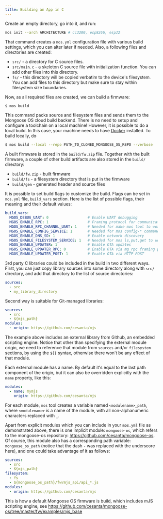 ```yaml
---
title: Building an App in C
---
```


Create an empty directory, go into it, and run:

```bash
mos init --arch ARCHITECTURE # cc3200, esp8266, esp32
```

That command creates a `mos.yml` configuration file with various
build settings, which you can alter later if needed. Also, a following
files and directories are created:

  - `src/`  - a directory for C source files.
  - `src/main.c` - a skeleton C source file with initialization function. You
    can add other files into this directory.
  - `fs/` - this directory will be copied verbatim to the device's
    filesystem. You can add files to this directory but make sure to stay
    within filesystem size boundaries.

Now, as all required files are created, we can build a firmware:

```sh
$ mos build
```

This command packs source and filesystem files and sends them to the
Mongoose OS cloud build backend. There is no need to setup and configure a
toolchain on a local machine! However, it is possible to do a local build.
In this case, your machine needs to have [Docker](https://www.docker.com/)
installed. To build locally, do

```sh
$ mos build --local --repo PATH_TO_CLONED_MONGOOSE_OS_REPO --verbose
```

A built firmware is stored in
the `build/fw.zip` file. Together with the built firmware, a couple of
other build artifacts are also stored in the `build/` directory:

- `build/fw.zip` - built firmware
- `build/fs` - a filesystem directory that is put in the firmware
- `build/gen` - generated header and source files

It is possible to set build flags to customize the build. Flags can be set
in `mos.yml` file, `build_vars` section. Here is the list of possible
flags, their meaning and their default values:

```yaml
build_vars:
  MGOS_DEBUG_UART: 0                  # Enable UART debugging
  MGOS_ENABLE_RPC: 1                  # Framing protocol for communication.
  MGOS_ENABLE_RPC_CHANNEL_UART: 1     # Needed for make mos tool to work.
  MGOS_ENABLE_CONFIG_SERVICE: 1       # Needed for mos config-* commands to work
  MGOS_ENABLE_DNS_SD: 1               # Enable network discovery
  MGOS_ENABLE_FILESYSTEM_SERVICE: 1   # Needed for mos ls,put,get to work
  MGOS_ENABLE_UPDATER: 1              # Enable OTA updates
  MGOS_ENABLE_UPDATER_RPC: 0          # Enable OTA via mg_rpc framing protocol
  MGOS_ENABLE_UPDATER_POST: 1         # Enable OTA via HTTP POST
```

3rd party C libraries could be included in the build in two different ways.
First, you can just copy library sources into some directory along with
`src/` directory, and add that directory to the list of source directories:

```yaml
sources:
  - src
  - my_library_directory
```

Second way is suitable for Git-managed libraries:

```yaml
sources:
  - src
  - ${mjs_path}
modules:
  - origin: https://github.com/cesanta/mjs
```

The example above includes an external library from Github, an embedded
scripting engine. Notice that other than specifying the external module origin,
we need to reference that module from `sources` and/or `filesystem` sections,
by using the `${}` syntax, otherwise there won't be any effect of that module.

Each external module has a name. By default it's equal to the last path
component of the origin, but it can also be overridden explicitly with the
`name` property, like this:

```yaml
modules:
  - name: mymjs
    origin: https://github.com/cesanta/mjs
```

For each module, `mos` tool creates a variable named `<modulename>_path`, where
`<modulename>` is a name of the module, with all non-alphanumeric characters
replaced with `_`.

Apart from explicit modules which you can include in your `mos.yml` file as
demonstrated above, there is one implicit module: `mongoose-os`, which refers
to the mongoose-os repository: https://github.com/cesanta/mongoose-os. Of
course, this module also has a corresponding path variable: `mongoose_os_path`
(notice that the dash `-` was replaced with the underscore here), and one could
take advantage of it as follows:

```yaml
sources:
  - src
  - ${mjs_path}
filesystem:
  - fs
  - ${mongoose_os_path}/fw/mjs_api/api_*.js
modules:
  - origin: https://github.com/cesanta/mjs
```

This is how a default Mongoose OS firmware is build, which includes mJS
scripting engine, see
https://github.com/cesanta/mongoose-os/tree/master/fw/examples/mjs_base 
